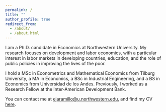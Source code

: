 ```yaml
---
permalink: /
title: ""
author_profile: true
redirect_from: 
  - /about/
  - /about.html
---
```


I am a Ph.D. candidate in Economics at Northwestern University. My research focuses on development and labor economics, with a particular interest in labor markets in developing countries, education, and the role of public policies in improving the lives of the poor.

I hold a MSc in Econometrics and Mathematical Economics from Tilburg University, a MA in Economics, a BSc in Industrial Engineering, and a BS in Economics from Universidad de los Andes. Previously, I worked as a Research Fellow at the Inter-American Development Bank.

You can contact me at [ejaramillo@u.northwestern.edu](mailto:ejaramillo@u.northwestern.edu), and find my CV [here](/files/CV1.pdf).
